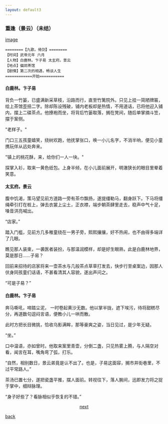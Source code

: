 ```yaml
---
layout: default3
---
```


### 重逢（景云）（未结）

[image](https://raw.githubusercontent.com/UserT2019/UserT2019.github.io/master/assets/img/cf.png)

```
========【九歌。倚剑】======== 
【时间】武帝元年 六月 
【人物】白鹿林。卞子易 太玄府。景云 
【地点】偏郊茶馆 
【剧情】第二次的相遇，畅谈人生 
============开始=========== 
```

#### 白鹿林。卞子易 
背负一竹篓，已盛满新采草枝，沿路而行，直至竹篱院外。只见上挂一简陋牌匾，绘上茶馆歪扭二字。除却陈设残破，铺内老板却是热情，不用道话，已将他迎入铺内，摆上二碟茶点。他撩袍而坐，将背后竹篓取落，搁在凳间，随后单掌摘斗笠，摆于案侧。 

"老样子。" 

门口三五孩童嬉笑，绕树欢跑，他抚掌张口，唤一小儿名字，不消半响，便见小童携玩伴从远处奔来。 

"镇上的桃花酥，来，给你们一人一块。" 

探掌入衫，取来一黄色纸包。上身半倾，在小儿面前展开，明澈狭长的眼目里晕着笑意。

#### 太玄府。景云
腹中饥渴，策马望见前方道路一旁有茶巾飘扬，遂提缰勒马，翻身跃下。下马将缰绳牵引打在桩上，弹去衣裳上尘土，正衣襟，端步朝茶肆里走去，稳声中气十足，嗓音洪亮喊出。

“店家。”

踏入门槛，见前方几多稚童绕在一男子旁，熙熙攘攘，好不热闹，也不由得多端详了几眼。

瞧见那人装束，一袭医者装扮，与那温润模样，却是好生眼熟，此是白鹿林地界，莫是那日……子易？

回前来招待的店家将来一壶茶水与几般茶点草草打发去，快步行至桌案边，因那人伏身同孩童们话语，不甚看清其人容貌，遂出声问之。

“可是子易？”

#### 白鹿林。卞子易
奔马嘶吼，啼踏尘泥， 一时卷起黄沙无数。他以掌半拢，遮下埃污，待将甜糕尽分，再道数句逗闷言语，便教小儿一哄而散。

此时方把长目微挑，恰收乌影满眸，那等豪爽之姿，当日见过，是少年无疑。

“坐。”

口中温语，亦如曾时。他取来案里青壶，分倒二盏，只见热雾上腾，与人隔空对看，闻言在耳，嘴角弯了弧，打乐。

“自然，相别数日，景云弟竟是认不出了。也是，子易这面容，搁市井街巷里，不过平常路人。”

茶汤已置七分，遂把瓷盏平推，摆人面前。转视往下，落人腕间，迅即发力将之捉于掌中，细辩脉理。

“身子好些了？看脉相似乎恢复的不错。”


<p style="text-align:center"><a href="./dx-bllzy.html">next</a></p>

[back](./my-page.html)

